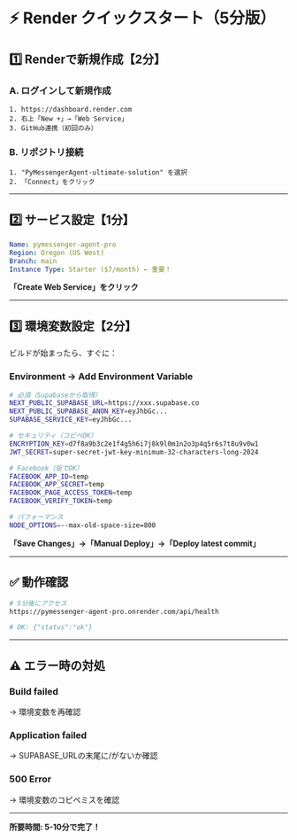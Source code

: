 # ⚡ Render クイックスタート（5分版）

## 1️⃣ Renderで新規作成【2分】

### A. ログインして新規作成
```
1. https://dashboard.render.com
2. 右上「New +」→「Web Service」
3. GitHub連携（初回のみ）
```

### B. リポジトリ接続
```
1. "PyMessengerAgent-ultimate-solution" を選択
2. 「Connect」をクリック
```

---

## 2️⃣ サービス設定【1分】

```yaml
Name: pymessenger-agent-pro
Region: Oregon (US West)
Branch: main
Instance Type: Starter ($7/month) ← 重要！
```

**「Create Web Service」をクリック**

---

## 3️⃣ 環境変数設定【2分】

ビルドが始まったら、すぐに：

### Environment → Add Environment Variable

```bash
# 必須（Supabaseから取得）
NEXT_PUBLIC_SUPABASE_URL=https://xxx.supabase.co
NEXT_PUBLIC_SUPABASE_ANON_KEY=eyJhbGc...
SUPABASE_SERVICE_KEY=eyJhbGc...

# セキュリティ（コピペOK）
ENCRYPTION_KEY=d7f8a9b3c2e1f4g5h6i7j8k9l0m1n2o3p4q5r6s7t8u9v0w1
JWT_SECRET=super-secret-jwt-key-minimum-32-characters-long-2024

# Facebook（仮でOK）
FACEBOOK_APP_ID=temp
FACEBOOK_APP_SECRET=temp
FACEBOOK_PAGE_ACCESS_TOKEN=temp
FACEBOOK_VERIFY_TOKEN=temp

# パフォーマンス
NODE_OPTIONS=--max-old-space-size=800
```

**「Save Changes」→「Manual Deploy」→「Deploy latest commit」**

---

## ✅ 動作確認

```bash
# 5分後にアクセス
https://pymessenger-agent-pro.onrender.com/api/health

# OK: {"status":"ok"}
```

---

## ⚠️ エラー時の対処

### Build failed
→ 環境変数を再確認

### Application failed
→ SUPABASE_URLの末尾に/がないか確認

### 500 Error
→ 環境変数のコピペミスを確認

---

**所要時間: 5-10分で完了！**